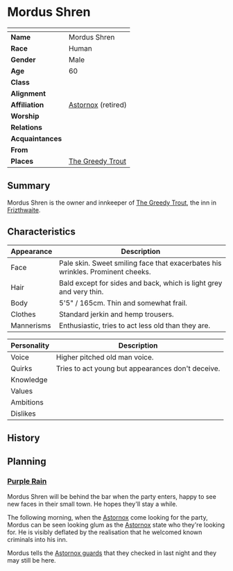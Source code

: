 # Mordus Shren

| []() | |
| --- | --- |
| **Name** | Mordus Shren |
| **Race** | Human |
| **Gender** | Male |
| **Age** | 60 |
| **Class** | |
| **Alignment** | |
| **Affiliation** | [Astornox](../organisations/astornox/astornox.md) (retired) |
| **Worship** | |
| **Relations** | |
| **Acquaintances** | |
| **From** | |
| **Places** | [The Greedy Trout](../places/buildings/inns-taverns/the-greedy-trout.md) |

## Summary

Mordus Shren is the owner and innkeeper of [The Greedy Trout](../places/buildings/inns-taverns/the-greedy-trout.md), the inn in [Frizthwaite](../places/villages/frizthwaite.md).

## Characteristics

| Appearance | Description |
| --- | --- |
| Face | Pale skin. Sweet smiling face that exacerbates his wrinkles. Prominent cheeks. |
| Hair | Bald except for sides and back, which is light grey and very thin. |
| Body | 5'5" / 165cm. Thin and somewhat frail. |
| Clothes | Standard jerkin and hemp trousers. |
| Mannerisms | Enthusiastic, tries to act less old than they are. |

| Personality | Description |
| --- | --- |
| Voice | Higher pitched old man voice. |
| Quirks | Tries to act young but appearances don't deceive. |
| Knowledge | |
| Values | |
| Ambitions | |
| Dislikes | |

## History

## Planning

### [Purple Rain](../campaigns/purple-rain.md)

Mordus Shren will be behind the bar when the party enters, happy to see new faces in their small town. He hopes they'll stay a while.

The following morning, when the [Astornox](../organisations/astornox/astornox.md) come looking for the party, Mordus can be seen looking glum as the [Astornox](../organisations/astornox/astornox.md) state who they're looking for. He is visibly deflated by the realisation that he welcomed known criminals into his inn.

Mordus tells the [Astornox guards](../organisations/astornox/ranks/astornox-guard.md) that they checked in last night and they may still be here.
